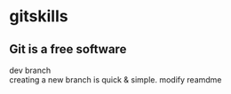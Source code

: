 # gitskills
## Git is a free software
dev branch    
creating a new branch is quick & simple.
modify reamdme

